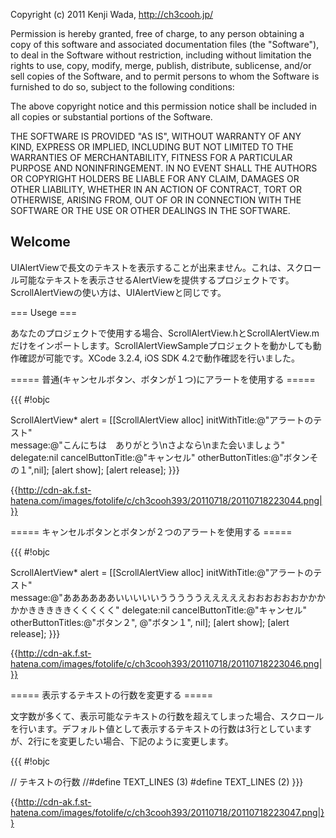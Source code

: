 Copyright (c) 2011 Kenji Wada, http://ch3cooh.jp/

Permission is hereby granted, free of charge, to any person obtaining
a copy of this software and associated documentation files (the
"Software"), to deal in the Software without restriction, including
without limitation the rights to use, copy, modify, merge, publish,
distribute, sublicense, and/or sell copies of the Software, and to
permit persons to whom the Software is furnished to do so, subject to
the following conditions:

The above copyright notice and this permission notice shall be
included in all copies or substantial portions of the Software.

THE SOFTWARE IS PROVIDED "AS IS", WITHOUT WARRANTY OF ANY KIND,
EXPRESS OR IMPLIED, INCLUDING BUT NOT LIMITED TO THE WARRANTIES OF
MERCHANTABILITY, FITNESS FOR A PARTICULAR PURPOSE AND
NONINFRINGEMENT. IN NO EVENT SHALL THE AUTHORS OR COPYRIGHT HOLDERS BE
LIABLE FOR ANY CLAIM, DAMAGES OR OTHER LIABILITY, WHETHER IN AN ACTION
OF CONTRACT, TORT OR OTHERWISE, ARISING FROM, OUT OF OR IN CONNECTION
WITH THE SOFTWARE OR THE USE OR OTHER DEALINGS IN THE SOFTWARE.

## Welcome

UIAlertViewで長文のテキストを表示することが出来ません。これは、スクロール可能なテキストを表示させるAlertViewを提供するプロジェクトです。ScrollAlertViewの使い方は、UIAlertViewと同じです。

=== Usege ===

あなたのプロジェクトで使用する場合、ScrollAlertView.hとScrollAlertView.mだけをインポートします。ScrollAlertViewSampleプロジェクトを動かしても動作確認が可能です。XCode 3.2.4, iOS SDK 4.2で動作確認を行いました。

===== 普通(キャンセルボタン、ボタンが１つ)にアラートを使用する =====

{{{
#!objc

ScrollAlertView* alert = [[ScrollAlertView alloc] initWithTitle:@"アラートのテスト"  
                                                message:@"こんにちは　ありがとう\nさよなら\nまた会いましょう"
                                               delegate:nil
                                      cancelButtonTitle:@"キャンセル" 
                                      otherButtonTitles:@"ボタンその１",nil];
[alert show];
[alert release];
}}}

{{http://cdn-ak.f.st-hatena.com/images/fotolife/c/ch3cooh393/20110718/20110718223044.png|}}

===== キャンセルボタンとボタンが２つのアラートを使用する =====

{{{
#!objc

ScrollAlertView* alert = [[ScrollAlertView alloc] initWithTitle:@"アラートのテスト"  
                                                message:@"ああああああいいいいいうううううえええええおおおおおおかかかかかきききききくくくくく"
                                               delegate:nil
                                      cancelButtonTitle:@"キャンセル" 
                                      otherButtonTitles:@"ボタン２", @"ボタン１", nil];
[alert show];
[alert release];
}}}

{{http://cdn-ak.f.st-hatena.com/images/fotolife/c/ch3cooh393/20110718/20110718223046.png|}}

===== 表示するテキストの行数を変更する =====

文字数が多くて、表示可能なテキストの行数を超えてしまった場合、スクロールを行います。デフォルト値として表示するテキストの行数は3行としていますが、2行にを変更したい場合、下記のように変更します。

{{{
#!objc

// テキストの行数
//#define TEXT_LINES (3)
#define TEXT_LINES (2)
}}}

{{http://cdn-ak.f.st-hatena.com/images/fotolife/c/ch3cooh393/20110718/20110718223047.png|}}
